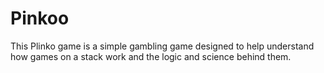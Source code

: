 # Pinkoo 
This Plinko game is a simple gambling game designed to help understand how games on a stack work and the logic and science behind them.

